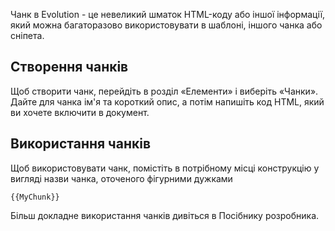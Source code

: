 Чанк в Evolution - це невеликий шматок HTML-коду або іншої інформації, який можна багаторазово використовувати в шаблоні, іншого чанка або сніпета.

## Створення чанків ##

Щоб створити чанк, перейдіть в розділ «Елементи» і виберіть «Чанки». Дайте  для чанка ім'я та короткий опис, а потім напишіть код HTML, який ви хочете включити в документ.
## Використання чанків ##

Щоб використовувати чанк, помістіть в потрібному місці конструкцію у вигляді назви чанка, оточеного фігурними дужками
```
{{MyChunk}}
```
Більш докладне використання чанків дивіться в Посібнику розробника.
